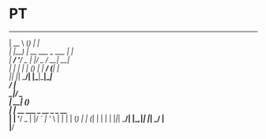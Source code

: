 PT
==

  _____           _           _        
 |  __ \         (_)         | |       
 | |__) | __ ___  _  ___  ___| |_      
 |  ___/ '__/ _ \| |/ _ \/ __| __|     
 | |   | | | (_) | |  __/ (__| |_      
 |_|   |_|  \___/| |\___|\___|\__|     
                _/ |                   
          _____|__/      _             
         |__   __|      (_)            
            | |_ __ ___  _  __ _ _ __  
            | | '__/ _ \| |/ _` | '_ \ 
            | | | | (_) | | (_| | | | |
            |_|_|  \___/| |\__,_|_| |_|
                       _/ |            
                      |__/               
